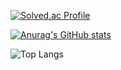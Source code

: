 [![Solved.ac Profile](http://mazassumnida.wtf/api/v2/generate_badge?boj=hello88bmg)](https://solved.ac/백준아이디/)

[![Anurag's GitHub stats](https://github-readme-stats.vercel.app/api?username=MulBiNeul&show_icons=true&theme=radical)](https://github.com/anuraghazra/github-readme-stats)

![Top Langs](https://github-readme-stats.vercel.app/api/top-langs/?username=MulBiNeul&layout=compact&theme=radical)
<!--
**MulBiNeul/MulBiNeul** is a ✨ _special_ ✨ repository because its `README.md` (this file) appears on your GitHub profile.

Here are some ideas to get you started:

- 🔭 I’m currently working on ...
- 🌱 I’m currently learning ...
- 👯 I’m looking to collaborate on ...
- 🤔 I’m looking for help with ...
- 💬 Ask me about ...
- 📫 How to reach me: ...
- 😄 Pronouns: ...
- ⚡ Fun fact: ...
-->
